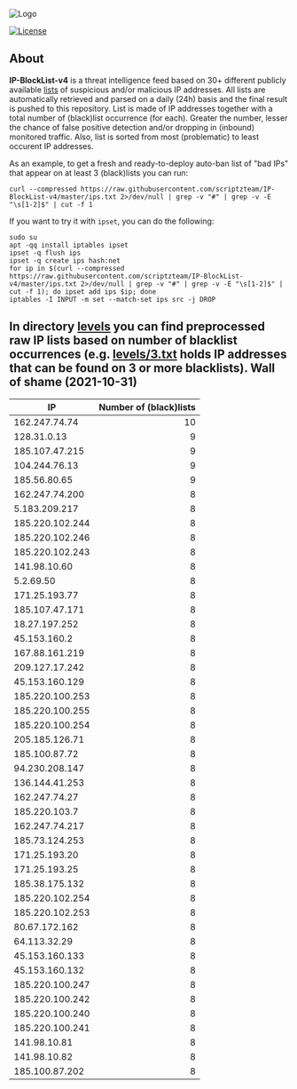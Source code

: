 ![Logo](https://i.imgur.com/PyKLAe7.png)

[![License](https://img.shields.io/badge/license-The_Unlicense-red.svg)](https://unlicense.org/)

About
----

**IP-BlockList-v4** is a threat intelligence feed based on 30+ different publicly available [lists](https://github.com/stamparm/maltrail) of suspicious and/or malicious IP addresses. All lists are automatically retrieved and parsed on a daily (24h) basis and the final result is pushed to this repository. List is made of IP addresses together with a total number of (black)list occurrence (for each). Greater the number, lesser the chance of false positive detection and/or dropping in (inbound) monitored traffic. Also, list is sorted from most (problematic) to least occurent IP addresses.

As an example, to get a fresh and ready-to-deploy auto-ban list of "bad IPs" that appear on at least 3 (black)lists you can run:

```
curl --compressed https://raw.githubusercontent.com/scriptzteam/IP-BlockList-v4/master/ips.txt 2>/dev/null | grep -v "#" | grep -v -E "\s[1-2]$" | cut -f 1
```

If you want to try it with `ipset`, you can do the following:

```
sudo su
apt -qq install iptables ipset
ipset -q flush ips
ipset -q create ips hash:net
for ip in $(curl --compressed https://raw.githubusercontent.com/scriptzteam/IP-BlockList-v4/master/ips.txt 2>/dev/null | grep -v "#" | grep -v -E "\s[1-2]$" | cut -f 1); do ipset add ips $ip; done
iptables -I INPUT -m set --match-set ips src -j DROP
```

In directory [levels](levels) you can find preprocessed raw IP lists based on number of blacklist occurrences (e.g. [levels/3.txt](levels/3.txt) holds IP addresses that can be found on 3 or more blacklists).
Wall of shame (2021-10-31)
----

|IP|Number of (black)lists|
|---|--:|
162.247.74.74|10
128.31.0.13|9
185.107.47.215|9
104.244.76.13|9
185.56.80.65|9
162.247.74.200|8
5.183.209.217|8
185.220.102.244|8
185.220.102.246|8
185.220.102.243|8
141.98.10.60|8
5.2.69.50|8
171.25.193.77|8
185.107.47.171|8
18.27.197.252|8
45.153.160.2|8
167.88.161.219|8
209.127.17.242|8
45.153.160.129|8
185.220.100.253|8
185.220.100.255|8
185.220.100.254|8
205.185.126.71|8
185.100.87.72|8
94.230.208.147|8
136.144.41.253|8
162.247.74.27|8
185.220.103.7|8
162.247.74.217|8
185.73.124.253|8
171.25.193.20|8
171.25.193.25|8
185.38.175.132|8
185.220.102.254|8
185.220.102.253|8
80.67.172.162|8
64.113.32.29|8
45.153.160.133|8
45.153.160.132|8
185.220.100.247|8
185.220.100.242|8
185.220.100.240|8
185.220.100.241|8
141.98.10.81|8
141.98.10.82|8
185.100.87.202|8
